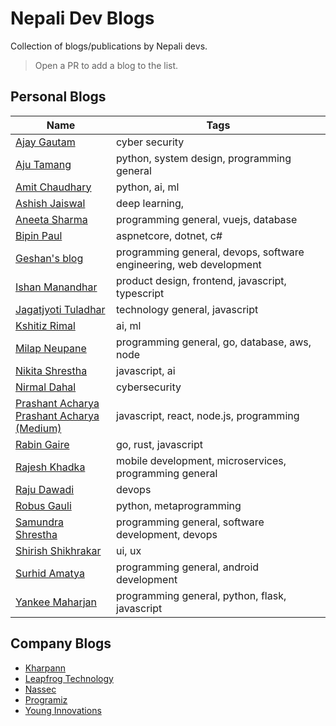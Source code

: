 # Nepali Dev Blogs
Collection of blogs/publications by Nepali devs.

> Open a PR to add a blog to the list.

## Personal Blogs

Name | Tags
------------ | -------------
[Ajay Gautam](https://medium.com/@evilboyajay) | cyber security
[Aju Tamang](https://www.csaju.com) | python, system design, programming general
[Amit Chaudhary](https://amitness.com/) | python, ai, ml
[Ashish Jaiswal](https://jashish.com.np/blog/) | deep learning,
[Aneeta Sharma](https://medium.com/@anaida07) | programming general, vuejs, database
[Bipin Paul](https://bipinpaul.com/) | aspnetcore, dotnet, c#
[Geshan's blog](https://geshan.com.np/posts/1/) | programming general, devops, software engineering, web development
[Ishan Manandhar](https://medium.com/@ishan02016) | product design, frontend, javascript, typescript
[Jagatjyoti Tuladhar](https://medium.com/@jagatjyoti.1si13cs040) | technology general, javascript
[Kshitiz Rimal](https://medium.com/@kshitizrimal) | ai, ml
[Milap Neupane](https://milapneupane.com.np/) | programming general, go, database, aws, node
[Nikita Shrestha](https://medium.com/@nikitashrestha_76084) | javascript, ai
[Nirmal Dahal](https://nirmaldahal.com.np/#latestnews) | cybersecurity
[Prashant Acharya](https://www.bigomega.dev/) <br/> [Prashant Acharya (Medium)](https://medium.com/@prashaantacharya) | javascript, react, node.js, programming
[Rabin Gaire](https://medium.com/@rabin_gaire) | go, rust, javascript
[Rajesh Khadka](https://medium.com/@rajesh_khadka) | mobile development, microservices, programming general
[Raju Dawadi](https://medium.com/@dwdraju) | devops
[Robus Gauli](https://medium.com/@robusgauli) | python, metaprogramming
[Samundra Shrestha](https://www.samundra.com.np/) | programming general, software development, devops
[Shirish Shikhrakar](https://ux360.design/) | ui, ux
[Surhid Amatya](https://medium.com/@surhid.amatya) | programming general, android development
[Yankee Maharjan](https://medium.com/@yankee.exe) | programming general, python, flask, javascript

## Company Blogs
- [Kharpann](https://kharpann.com/blog/)
- [Leapfrog Technology](https://lftechnology.com/blog)
- [Nassec](https://medium.com/nassec-cybersecurity-writeups)
- [Programiz](https://www.programiz.com/blog/)
- [Young Innovations](https://blog.yipl.com.np/)

